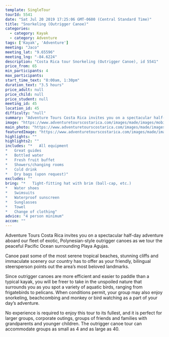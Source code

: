 ```yaml
---
template: SingleTour
tourId: 5541
date: "Sat Jul 20 2019 17:25:06 GMT-0600 (Central Standard Time)"
title: "Snorkeling (Outrigger Canoe)"
categories: 
  - category: Kayak
  - category: Adventure
tags: ['Kayak', 'Adventure']
meeting: "Jaco"
meeting_lat: "9.65596"
meeting_lng: "-84.6224"
description: "Costa Rica tour Snorkeling (Outrigger Canoe), id 5541"
price_from: 65
min_participants: 4
max_participants: 
start_time_text: "8:00am, 1:30pm"
duration_text: "3.5 hours"
price_adult: null
price_child: null
price_student: null
meeting_id: 45
location_id: 45
difficulty: "null"
summary: "Adventure Tours Costa Rica invites you on a spectacular half-day adventure aboard our fleet of exotic, Polynesian-style outrigger canoes as we tour the peaceful Pacific Ocean surrounding Playa Agujas…"
image: "https://www.adventuretourscostarica.com/images/made/images/mobile/jaco-kayaker_324_250_c1.jpg"
main_photo: "https://www.adventuretourscostarica.com/images/made/images/mobile/jaco-kayaker_324_250_c1.jpg"
featuredImage: "https://www.adventuretourscostarica.com/images/made/images/mobile/jaco-kayaker_324_250_c1.jpg"
highlights: ""
highlights2: ""
includes: "*   All equipment
*   Great guides
*   Bottled water
*   Fresh fruit buffet
*   Showers/changing rooms
*   Cold drink
*   Dry bags (upon request)"
excludes: ""
bring: "*   Tight-fitting hat with brim (ball-cap, etc.)
*   Water shoes
*   Swimsuits
*   Waterproof sunscreen
*   Sunglasses
*   Towel
*   Change of clothing"
advice: "4 person minimum"
accom: ""
---
```

Adventure Tours Costa Rica invites you on a spectacular half-day adventure aboard our fleet of exotic, Polynesian-style outrigger canoes as we tour the peaceful Pacific Ocean surrounding Playa Agujas.

Canoe past some of the most serene tropical beaches, stunning cliffs and immaculate scenery our country has to offer as your friendly, bilingual steersperson points out the area’s most beloved landmarks.

Since outrigger canoes are more efficient and easier to paddle than a typical kayak, you will be freer to take in the unspoiled nature that surrounds you as you spot a variety of aquatic birds, ranging from frigatebirds to pelicans. When conditions permit, your group may also enjoy snorkeling, beachcombing and monkey or bird watching as a part of your day’s adventure.

No experience is required to enjoy this tour to its fullest, and it is perfect for larger groups, corporate outings, groups of friends and families with grandparents and younger children. The outrigger canoe tour can accommodate groups as small as 4 and as large as 40.